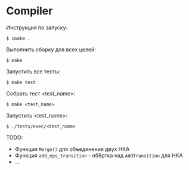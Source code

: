# Compiler

Инструкция по запуску:

`$ cmake .`

Выполнить сборку для всех целей:

`$ make`

Запустить все тесты:

`$ make test`

Собрать тест <test_name>:

`$ make <test_name>`

Запустить <test_name>:

`$ ./tests/exec/<test_name>`

TODO:
* Функция `Merge()` для объединения двух НКА
* Функция `add_eps_transition` - обёртка над `AddTransition` для НКА
* ...